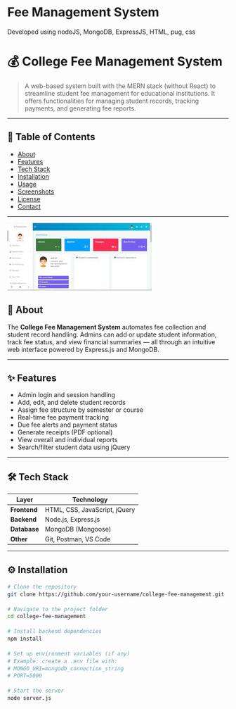 # Fee Management System
Developed using nodeJS, MongoDB, ExpressJS, HTML, pug, css
# 💰 College Fee Management System

> A web-based system built with the MERN stack (without React) to streamline student fee management for educational institutions. It offers functionalities for managing student records, tracking payments, and generating fee reports.

---

## 📌 Table of Contents

- [About](#about)
- [Features](#features)
- [Tech Stack](#tech-stack)
- [Installation](#installation)
- [Usage](#usage)
- [Screenshots](#screenshots)
- [License](#license)
- [Contact](#contact)

---
![Screenshots](images.jpg)

## 📖 About

The **College Fee Management System** automates fee collection and student record handling. Admins can add or update student information, track fee status, and view financial summaries — all through an intuitive web interface powered by Express.js and MongoDB.

---

## ✨ Features

- Admin login and session handling
- Add, edit, and delete student records
- Assign fee structure by semester or course
- Real-time fee payment tracking
- Due fee alerts and payment status
- Generate receipts (PDF optional)
- View overall and individual reports
- Search/filter student data using jQuery

---

## 🛠️ Tech Stack

| Layer       | Technology             |
|-------------|------------------------|
| **Frontend**| HTML, CSS, JavaScript, jQuery |
| **Backend** | Node.js, Express.js     |
| **Database**| MongoDB (Mongoose)      |
| **Other**   | Git, Postman, VS Code   |

---

## ⚙️ Installation

```bash
# Clone the repository
git clone https://github.com/your-username/college-fee-management.git

# Navigate to the project folder
cd college-fee-management

# Install backend dependencies
npm install

# Set up environment variables (if any)
# Example: create a .env file with:
# MONGO_URI=mongodb_connection_string
# PORT=5000

# Start the server
node server.js

